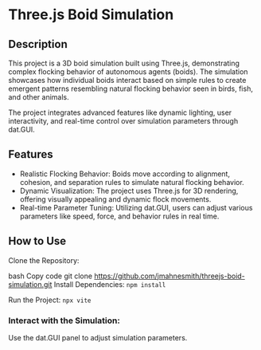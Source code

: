 # Three.js Boid Simulation
## Description
This project is a 3D boid simulation built using Three.js, demonstrating complex flocking behavior of autonomous agents (boids). The simulation showcases how individual boids interact based on simple rules to create emergent patterns resembling natural flocking behavior seen in birds, fish, and other animals.

The project integrates advanced features like dynamic lighting, user interactivity, and real-time control over simulation parameters through dat.GUI.

## Features
* Realistic Flocking Behavior: Boids move according to alignment, cohesion, and separation rules to simulate natural flocking behavior.
* Dynamic Visualization: The project uses Three.js for 3D rendering, offering visually appealing and dynamic flock movements.
* Real-time Parameter Tuning: Utilizing dat.GUI, users can adjust various parameters like speed, force, and behavior rules in real time.

## How to Use
Clone the Repository:

bash
Copy code
git clone https://github.com/jmahnesmith/threejs-boid-simulation.git
Install Dependencies:
`npm install`

Run the Project:
`npx vite`

### Interact with the Simulation:

Use the dat.GUI panel to adjust simulation parameters.
